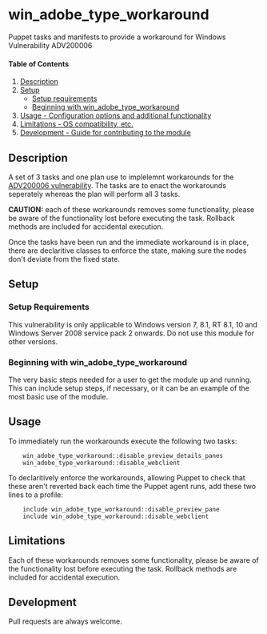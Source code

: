 # win_adobe_type_workaround

Puppet tasks and manifests to provide a workaround for Windows Vulnerability ADV200006

#### Table of Contents

1. [Description](#description)
2. [Setup](#setup)
    * [Setup requirements](#setup-requirements)
    * [Beginning with win_adobe_type_workaround](#beginning-with-win_adobe_type_workaround)
3. [Usage - Configuration options and additional functionality](#usage)
4. [Limitations - OS compatibility, etc.](#limitations)
5. [Development - Guide for contributing to the module](#development)

## Description

A set of 3 tasks and one plan use to implelemnt workarounds for the [ADV200006 vulnerability](https://portal.msrc.microsoft.com/en-US/security-guidance/advisory/ADV200006). The tasks are to enact the workarounds seperately whereas the plan will perform all 3 tasks.

**CAUTION:** each of these workarounds removes some functionality, please be aware of the functionality lost before executing the task. Rollback methods are included for accidental execution.

Once the tasks have been run and the immediate workaround is in place, there are declaritive classes to enforce the state, making sure the nodes don't deviate from the fixed state.

## Setup

### Setup Requirements 

This vulnerability is only applicable to Windows version 7, 8.1, RT 8.1, 10 and Windows Server 2008 service pack 2 onwards. Do not use this module for other versions.

### Beginning with win_adobe_type_workaround

The very basic steps needed for a user to get the module up and running. This can include setup steps, if necessary, or it can be an example of the most basic use of the module.

## Usage

To immediately run the workarounds execute the following two tasks:
```
	win_adobe_type_workaround::disable_preview_details_panes
	win_adobe_type_workaround::disable_webclient
```

To declaritively enforce the workarounds, allowing Puppet to check that these aren't reverted back each time the Puppet agent runs, add these two lines to a profile:
```
	include win_adobe_type_workaround::disable_preview_pane
	include win_adobe_type_workaround::disable_webclient
```

## Limitations

Each of these workarounds removes some functionality, please be aware of the functionality lost before executing the task. Rollback methods are included for accidental execution.

## Development

Pull requests are always welcome.


